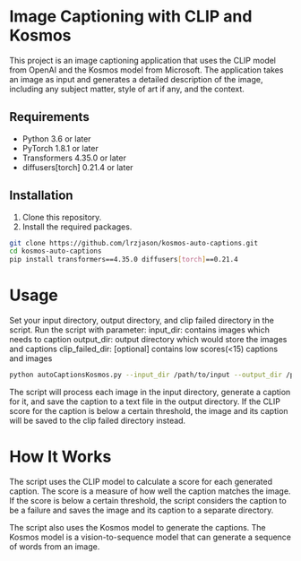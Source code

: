 # Image Captioning with CLIP and Kosmos

This project is an image captioning application that uses the CLIP model from OpenAI and the Kosmos model from Microsoft. The application takes an image as input and generates a detailed description of the image, including any subject matter, style of art if any, and the context.

## Requirements

- Python 3.6 or later
- PyTorch 1.8.1 or later
- Transformers 4.35.0 or later
- diffusers[torch] 0.21.4 or later

## Installation

1. Clone this repository.
2. Install the required packages.

```bash
git clone https://github.com/lrzjason/kosmos-auto-captions.git
cd kosmos-auto-captions
pip install transformers==4.35.0 diffusers[torch]==0.21.4
```

# Usage
Set your input directory, output directory, and clip failed directory in the script.
Run the script with parameter:
input_dir: contains images which needs to caption
output_dir: output directory which would store the images and captions
clip_failed_dir: \[optional\] contains low scores(<15) captions and images

```bash
python autoCaptionsKosmos.py --input_dir /path/to/input --output_dir /path/to/output --clip_failed_dir /path/to/clip_failed
```

The script will process each image in the input directory, generate a caption for it, and save the caption to a text file in the output directory. If the CLIP score for the caption is below a certain threshold, the image and its caption will be saved to the clip failed directory instead.

# How It Works
The script uses the CLIP model to calculate a score for each generated caption. The score is a measure of how well the caption matches the image. If the score is below a certain threshold, the script considers the caption to be a failure and saves the image and its caption to a separate directory.

The script also uses the Kosmos model to generate the captions. The Kosmos model is a vision-to-sequence model that can generate a sequence of words from an image.